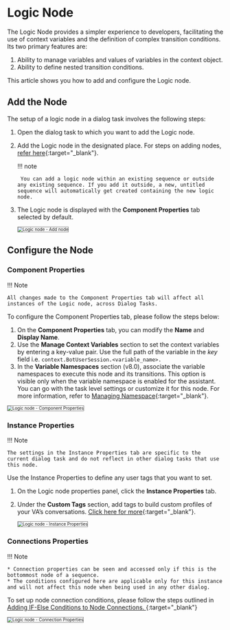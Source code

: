 # Logic Node

The Logic Node provides a simpler experience to developers, facilitating the use of context variables and the definition of complex transition conditions. Its two primary features are:

1. Ability to manage variables and values of variables in the context object.
2. Ability to define nested transition conditions.

This article shows you how to add and configure the Logic node. 


## Add the Node

The setup of a logic node in a dialog task involves the following steps:

1. Open the dialog task to which you want to add the Logic node.
2. Add the Logic node in the designated place. For steps on adding nodes, [refer here](../../using-the-dialog-builder-tool/#add-nodes){:target="_blank"}.

    !!! note    

        You can add a logic node within an existing sequence or outside any existing sequence. If you add it outside, a new, untitled sequence will automatically get created containing the new logic node.

3. The Logic node is displayed with the **Component Properties** tab selected by default.

    <img src="../images/logic-node-img1.png" alt="Logic node - Add node" title="Logic node - Add node" style="border:1px solid gray;zoom:70%;">


## Configure the Node

### Component Properties

!!! Note

    All changes made to the Component Properties tab will affect all instances of the Logic node, across Dialog Tasks. 


To configure the Component Properties tab, please follow the steps below:

1. On the **Component Properties** tab, you can modify the **Name** and **Display Name**.
2. Use the **Manage Context Variables** section to set the context variables by entering a key-value pair. Use the full path of the variable in the _key_ field i.e. ```context.BotUserSession.<variable_name>.```
3. In the **Variable Namespaces** section (v8.0), associate the variable namespaces to execute this node and its transitions. This option is visible only when the variable namespace is enabled for the assistant. You can go with the task level settings or customize it for this node. For more information, refer to [Managing Namespace](../../../../../app-settings/managing-namespace){:target="_blank"}.

<img src="../images/logic-node-img2-component-properties.png" alt="Logic node - Component Properties" title="Logic node - Component Properties" style="border:1px solid gray;zoom:70%;">


### Instance Properties

!!! Note

    The settings in the Instance Properties tab are specific to the current dialog task and do not reflect in other dialog tasks that use this node.

Use the Instance Properties to define any user tags that you want to set.

1. On the Logic node properties panel, click the **Instance Properties** tab.
2. Under the **Custom Tags** section, add tags to build custom profiles of your VA’s conversations. [Click here for more](../../../../../analytics/automation/custom-dashboard/custom-meta-tags){:target="_blank"}.

    <img src="../images/logic-node-img3-instance-properties.png" alt="Logic node - Instance Properties" title="Logic node - Instance Properties" style="border:1px solid gray;zoom:70%;">


### Connections Properties

!!! Note
    
    * Connection properties can be seen and accessed only if this is the bottommost node of a sequence.
    * The conditions configured here are applicable only for this instance and will not affect this node when being used in any other dialog.

To set up node connection conditions, please follow the steps outlined in [Adding IF-Else Conditions to Node Connections. ](../../node-connections/nodes-conditions/){:target="_blank"}

<img src="../images/logic-node-img4-connection-properties.png" alt="Logic node - Connection Properties" title="Logic node - Connection Properties" style="border:1px solid gray;zoom:70%;">